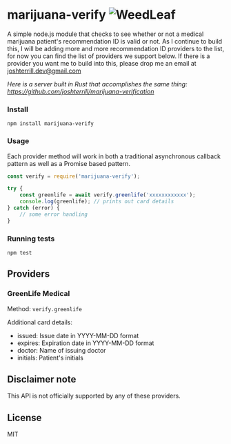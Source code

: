 # marijuana-verify ![WeedLeaf](http://i.imgur.com/s7Bu0yy.gif)
A simple node.js module that checks to see whether or not a medical marijuana patient's recommendation ID is valid or not. As I continue to build this, I will be adding more and more recommendation ID providers to the list, for now you can find the list of providers we support below. If there is a provider you want me to build into this, please drop me an email at joshterrill.dev@gmail.com

*Here is a server built in Rust that accomplishes the same thing: https://github.com/joshterrill/marijuana-verification*

### Install
`npm install marijuana-verify`

### Usage
Each provider method will work in both a traditional asynchronous callback
pattern as well as a Promise based pattern.  

```javascript
const verify = require('marijuana-verify');

try {
    const greenlife = await verify.greenlife('xxxxxxxxxxxx');
    console.log(greenlife); // prints out card details
} catch (error) {
    // some error handling
}
```

### Running tests

```
npm test
```

## Providers
### GreenLife Medical
Method: `verify.greenlife`  

Additional card details:  
* issued: Issue date in YYYY-MM-DD format
* expires: Expiration date in YYYY-MM-DD format
* doctor: Name of issuing doctor
* initials: Patient's initials

## Disclaimer note
This API is not officially supported by any of these providers.

## License
MIT
